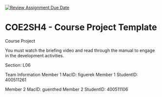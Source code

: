 [![Review Assignment Due Date](https://classroom.github.com/assets/deadline-readme-button-22041afd0340ce965d47ae6ef1cefeee28c7c493a6346c4f15d667ab976d596c.svg)](https://classroom.github.com/a/mLqiHWLE)
# COE2SH4 - Course Project Template
Course Project

You must watch the briefing video and read through the manual to engage in the development activities.


Section: L06

Team Information
Member 1 MacID: figuerek
Member 1 StudentID: 400511261

Member 2 MacID: guenthed
Member 2 StudentID: 400511106
